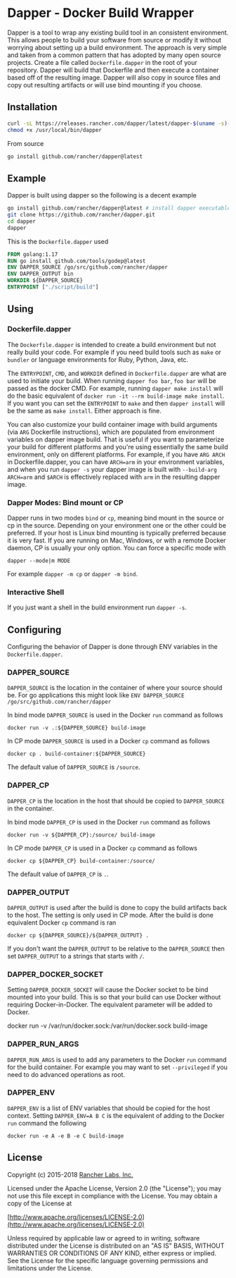# Dapper - Docker Build Wrapper

Dapper is a tool to wrap any existing build tool in an consistent environment.  This allows people to build your software from source or modify it without worrying about setting up a build environment.  The approach is very simple and taken from a common pattern that has adopted by many open source projects.  Create a file called `Dockerfile.dapper` in the root of your repository.  Dapper will build that Dockerfile and then execute a container based off of the resulting image.  Dapper will also copy in source files and copy out resulting artifacts or will use bind mounting if you choose.

## Installation

```sh
curl -sL https://releases.rancher.com/dapper/latest/dapper-$(uname -s)-$(uname -m) > /usr/local/bin/dapper
chmod +x /usr/local/bin/dapper
```

From source

```sh
go install github.com/rancher/dapper@latest
```

## Example

Dapper is built using dapper so the following is a decent example

```sh
go install github.com/rancher/dapper@latest # install dapper executable
git clone https://github.com/rancher/dapper.git
cd dapper
dapper
```

This is the `Dockerfile.dapper` used

```Dockerfile
FROM golang:1.17
RUN go install github.com/tools/godep@latest
ENV DAPPER_SOURCE /go/src/github.com/rancher/dapper
ENV DAPPER_OUTPUT bin
WORKDIR ${DAPPER_SOURCE}
ENTRYPOINT ["./script/build"]
```

## Using

### Dockerfile.dapper

The `Dockerfile.dapper` is intended to create a build environment but not really build your code.  For example if you need build tools such as `make` or `bundler` or language environments for Ruby, Python, Java, etc.

The `ENTRYPOINT`, `CMD`, and `WORKDIR` defined in `Dockerfile.dapper` are what are used to initiate your build.  When running `dapper foo bar`, `foo bar` will be passed as the docker CMD.  For example, running `dapper make install` will do the basic equivalent of `docker run -it --rm build-image make install`.  If you want you can set the `ENTRYPOINT` to `make` and then `dapper install` will be the same as `make install`.  Either approach is fine.

You can also customize your build container image with build arguments (via `ARG` Dockerfile instructions), which are populated from environment variables on dapper image build. That is useful if you want to parameterize your build for different platforms and you're using essentially the same build environment, only on different platforms. For example, if you have `ARG ARCH` in Dockerfile.dapper, you can have `ARCH=arm` in your environment variables, and when you run `dapper -s` your dapper image is built with `--build-arg ARCH=arm` and `$ARCH` is effectively replaced with `arm` in the resulting dapper image.

### Dapper Modes: Bind mount or CP

Dapper runs in two modes `bind` or `cp`, meaning bind mount in the source or cp in the source.  Depending on your environment one or the other could be preferred.  If your host is Linux bind mounting is typically preferred because it is very fast.  If you are running on Mac, Windows, or with a remote Docker daemon, CP is usually your only option.  You can force a specific mode with

    dapper --mode|m MODE

For example `dapper -m cp` or `dapper -m bind`.

### Interactive Shell

If you just want a shell in the build environment run `dapper -s`.

## Configuring

Configuring the behavior of Dapper is done through ENV variables in the `Dockerfile.dapper`.

### DAPPER_SOURCE

`DAPPER_SOURCE` is the location in the container of where your source should be.  For go applications this might look like `ENV DAPPER_SOURCE /go/src/github.com/rancher/dapper`

In bind mode `DAPPER_SOURCE` is used in the Docker `run` command as follows

    docker run -v .:${DAPPER_SOURCE} build-image

In CP mode `DAPPER_SOURCE` is used in a Docker `cp` command as follows

    docker cp . build-container:${DAPPER_SOURCE}

The default value of `DAPPER_SOURCE` is `/source`.

### DAPPER_CP

`DAPPER_CP` is the location in the host that should be copied to `DAPPER_SOURCE` in the container.

In bind mode `DAPPER_CP` is used in the Docker `run` command as follows

    docker run -v ${DAPPER_CP}:/source/ build-image

In CP mode `DAPPER_CP` is used in a Docker `cp` command as follows

    docker cp ${DAPPER_CP} build-container:/source/

The default value of `DAPPER_CP` is `.`.

### DAPPER_OUTPUT

`DAPPER_OUTPUT` is used after the build is done to copy the build artifacts back to the host.  The setting is only used in CP mode.  After the build is done equivalent Docker `cp` command is ran

    docker cp ${DAPPER_SOURCE}/${DAPPER_OUTPUT} .

If you don't want the `DAPPER_OUTPUT` to be relative to the `DAPPER_SOURCE` then set `DAPPER_OUTPUT` to a strings that starts with `/`. 


### DAPPER_DOCKER_SOCKET

Setting `DAPPER_DOCKER_SOCKET` will cause the Docker socket to be bind mounted into your build.  This is so that your build can use Docker without requiring Docker-in-Docker.  The equivalent parameter will be added to Docker.

   docker run -v /var/run/docker.sock:/var/run/docker.sock build-image

### DAPPER_RUN_ARGS

`DAPPER_RUN_ARGS` is used to add any parameters to the Docker `run` command for the build container.  For example you may want to set `--privileged` if you need to do advanced operations as root.

### DAPPER_ENV

`DAPPER_ENV` is a list of ENV variables that should be copied for the host context.  Setting `DAPPER_ENV=A B C` is the equivalent of adding to the Docker `run` command the following

    docker run -e A -e B -e C build-image

## License

Copyright (c) 2015-2018 [Rancher Labs, Inc.](http://rancher.com)

Licensed under the Apache License, Version 2.0 (the "License");
you may not use this file except in compliance with the License.
You may obtain a copy of the License at

[http://www.apache.org/licenses/LICENSE-2.0](http://www.apache.org/licenses/LICENSE-2.0)

Unless required by applicable law or agreed to in writing, software
distributed under the License is distributed on an "AS IS" BASIS,
WITHOUT WARRANTIES OR CONDITIONS OF ANY KIND, either express or implied.
See the License for the specific language governing permissions and
limitations under the License.

